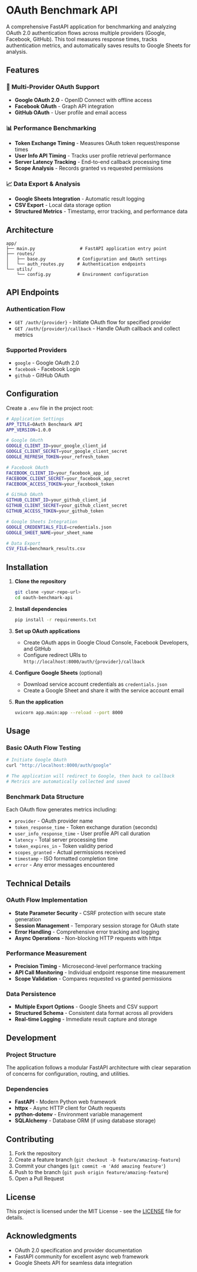 # OAuth Benchmark API

A comprehensive FastAPI application for benchmarking and analyzing OAuth 2.0 authentication flows across multiple providers (Google, Facebook, GitHub). This tool measures response times, tracks authentication metrics, and automatically saves results to Google Sheets for analysis.

## Features

### 🔐 Multi-Provider OAuth Support
- **Google OAuth 2.0** - OpenID Connect with offline access
- **Facebook OAuth** - Graph API integration 
- **GitHub OAuth** - User profile and email access

### 📊 Performance Benchmarking
- **Token Exchange Timing** - Measures OAuth token request/response times
- **User Info API Timing** - Tracks user profile retrieval performance
- **Server Latency Tracking** - End-to-end callback processing time
- **Scope Analysis** - Records granted vs requested permissions

### 📈 Data Export & Analysis
- **Google Sheets Integration** - Automatic result logging
- **CSV Export** - Local data storage option
- **Structured Metrics** - Timestamp, error tracking, and performance data

## Architecture

```
app/
├── main.py                 # FastAPI application entry point
├── routes/
│   ├── base.py            # Configuration and OAuth settings
│   └── auth_routes.py     # Authentication endpoints
└── utils/
    └── config.py          # Environment configuration
```

## API Endpoints

### Authentication Flow
- `GET /auth/{provider}` - Initiate OAuth flow for specified provider
- `GET /auth/{provider}/callback` - Handle OAuth callback and collect metrics

### Supported Providers
- `google` - Google OAuth 2.0
- `facebook` - Facebook Login
- `github` - GitHub OAuth

## Configuration

Create a `.env` file in the project root:

```bash
# Application Settings
APP_TITLE=OAuth Benchmark API
APP_VERSION=1.0.0

# Google OAuth
GOOGLE_CLIENT_ID=your_google_client_id
GOOGLE_CLIENT_SECRET=your_google_client_secret
GOOGLE_REFRESH_TOKEN=your_refresh_token

# Facebook OAuth
FACEBOOK_CLIENT_ID=your_facebook_app_id
FACEBOOK_CLIENT_SECRET=your_facebook_app_secret
FACEBOOK_ACCESS_TOKEN=your_facebook_token

# GitHub OAuth
GITHUB_CLIENT_ID=your_github_client_id
GITHUB_CLIENT_SECRET=your_github_client_secret
GITHUB_ACCESS_TOKEN=your_github_token

# Google Sheets Integration
GOOGLE_CREDENTIALS_FILE=credentials.json
GOOGLE_SHEET_NAME=your_sheet_name

# Data Export
CSV_FILE=benchmark_results.csv
```

## Installation

1. **Clone the repository**
   ```bash
   git clone <your-repo-url>
   cd oauth-benchmark-api
   ```

2. **Install dependencies**
   ```bash
   pip install -r requirements.txt
   ```

3. **Set up OAuth applications**
   - Create OAuth apps in Google Cloud Console, Facebook Developers, and GitHub
   - Configure redirect URIs to `http://localhost:8000/auth/{provider}/callback`

4. **Configure Google Sheets** (optional)
   - Download service account credentials as `credentials.json`
   - Create a Google Sheet and share it with the service account email

5. **Run the application**
   ```bash
   uvicorn app.main:app --reload --port 8000
   ```

## Usage

### Basic OAuth Flow Testing
```bash
# Initiate Google OAuth
curl "http://localhost:8000/auth/google"

# The application will redirect to Google, then back to callback
# Metrics are automatically collected and saved
```

### Benchmark Data Structure
Each OAuth flow generates metrics including:
- `provider` - OAuth provider name
- `token_response_time` - Token exchange duration (seconds)
- `user_info_response_time` - User profile API call duration
- `latency` - Total server processing time
- `token_expires_in` - Token validity period
- `scopes_granted` - Actual permissions received
- `timestamp` - ISO formatted completion time
- `error` - Any error messages encountered

## Technical Details

### OAuth Flow Implementation
- **State Parameter Security** - CSRF protection with secure state generation
- **Session Management** - Temporary session storage for OAuth state
- **Error Handling** - Comprehensive error tracking and logging
- **Async Operations** - Non-blocking HTTP requests with httpx

### Performance Measurement
- **Precision Timing** - Microsecond-level performance tracking
- **API Call Monitoring** - Individual endpoint response time measurement
- **Scope Validation** - Compares requested vs granted permissions

### Data Persistence
- **Multiple Export Options** - Google Sheets and CSV support
- **Structured Schema** - Consistent data format across all providers
- **Real-time Logging** - Immediate result capture and storage

## Development

### Project Structure
The application follows a modular FastAPI architecture with clear separation of concerns for configuration, routing, and utilities.

### Dependencies
- **FastAPI** - Modern Python web framework
- **httpx** - Async HTTP client for OAuth requests
- **python-dotenv** - Environment variable management
- **SQLAlchemy** - Database ORM (if using database storage)

## Contributing

1. Fork the repository
2. Create a feature branch (`git checkout -b feature/amazing-feature`)
3. Commit your changes (`git commit -m 'Add amazing feature'`)
4. Push to the branch (`git push origin feature/amazing-feature`)
5. Open a Pull Request

## License

This project is licensed under the MIT License - see the [LICENSE](LICENSE) file for details.

## Acknowledgments

- OAuth 2.0 specification and provider documentation
- FastAPI community for excellent async web framework
- Google Sheets API for seamless data integration
